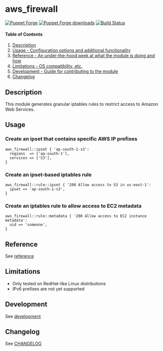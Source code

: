 # aws_firewall

[![Puppet Forge](http://img.shields.io/puppetforge/v/pmuller/aws_firewall.svg)](https://forge.puppetlabs.com/pmuller/aws_firewall)
[![Puppet Forge downloads](https://img.shields.io/puppetforge/dt/pmuller/aws_firewall.svg)](https://forge.puppetlabs.com/pmuller/aws_firewall)
[![Build Status](https://travis-ci.org/pmuller/puppet-aws_firewall.png)](https://travis-ci.org/pmuller/puppet-aws_firewall)

#### Table of Contents

1. [Description](#description)
2. [Usage - Configuration options and additional functionality](#usage)
3. [Reference - An under-the-hood peek at what the module is doing and how](#reference)
4. [Limitations - OS compatibility, etc.](#limitations)
5. [Development - Guide for contributing to the module](#development)
6. [Changelog](#changelog)

## Description

This module generates granular iptables rules to restrict access to Amazon Web Services.

## Usage

### Create an ipset that contains specific AWS IP prefixes

```puppet
aws_firewall::ipset { 'ap-south-1-s3':
  regions  => ['ap-south-1'],
  services => ['S3'],
}
```

### Create an ipset-based iptables rule

```puppet
aws_firewall::rule::ipset { '200 Allow access to S3 in us-east-1':
  ipset => 'ap-south-1-s3',
}
```

### Create an iptables rule to allow access to EC2 metadata
```puppet
aws_firewall::rule::metadata { '200 Allow access to EC2 instance metadata':
  uid => 'someone',
}
```

## Reference

See [reference](https://github.com/pmuller/puppet-aws_firewall/blob/master/doc/reference.md)

## Limitations

* Only tested on RedHat-like Linux distributions
* IPv6 prefixes are not yet supported

## Development

See [development](https://github.com/pmuller/puppet-aws_firewall/blob/master/doc/development.md)

## Changelog

See [CHANGELOG](https://github.com/pmuller/puppet-aws_firewall/blob/master/CHANGELOG.md)
